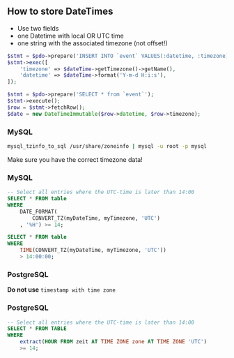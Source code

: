 ## How to store DateTimes

* Use two fields<!-- .element: class="fragment" -->
* one Datetime with local OR UTC time<!-- .element: class="fragment" -->
* one string with the associated timezone (not offset!)<!-- .element: class="fragment" -->



```php
$stmt = $pdo->prepare('INSERT INTO `event` VALUES(:datetime, :timezone)');
$stmt->exec([
    'timezone' => $dateTime->getTimezone()->getName(),
    'datetime' => $dateTime->format('Y-m-d H:i:s'),
]);
```


```php
$stmt = $pdo->prepare('SELECT * from `event`');
$stmt->execute();
$row = $stmt->fetchRow();
$date = new DateTimeImmutable($row->datetime, $row->timezone);
```



### MySQL

```bash
mysql_tzinfo_to_sql /usr/share/zoneinfo | mysql -u root -p mysql
```

Make sure you have the correct timezone data!<!-- .element: class="fragment" -->



### MySQL

```sql
-- Select all entries where the UTC-time is later than 14:00
SELECT * FROM table
WHERE
    DATE_FORMAT(
        CONVERT_TZ(myDateTime, myTimezone, 'UTC')
    , '%H') >= 14;

SELECT * FROM table
WHERE
    TIME(CONVERT_TZ(myDateTime, myTimezone, 'UTC'))
    > 14:00:00;
```




### PostgreSQL

**Do not use** ```timestamp with time zone```




### PostgreSQL
```sql
-- Select all entries where the UTC-time is later than 14:00
SELECT * FROM TABLE
WHERE
    extract(HOUR FROM zeit AT TIME ZONE zone AT TIME ZONE 'UTC')
    >= 14;
```
